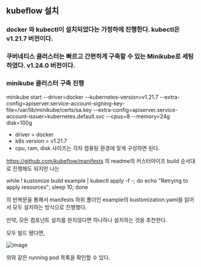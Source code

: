 ## kubeflow 설치
### docker 와 kubectl이 설치되었다는 가정하에 진행한다. kubectl은 v1.21.7 버전이다.
### 쿠버네티스 클러스터는 빠르고 간편하게 구축할 수 있는 Minikube로 세팅하였다. v1.24.0 버전이다.

### minikube 클러스터 구축 진행
minikube start --driver=docker   --kubernetes-version=v1.21.7   --extra-config=apiserver.service-account-signing-key-file=/var/lib/minikube/certs/sa.key   --extra-config=apiserver.service-account-issuer=kubernetes.default.svc --cpus=8 --memory=24g disk=100g

- driver = docker
- k8s version = v1.21.7
- cpu, ram, disk 사이즈는 각자 컴퓨팅 환경에 맞게 구성하면 된다.

https://github.com/kubeflow/manifests 의 readme의 커스터마이즈 build 순서대로 진행해도 되지만 나는 

while ! kustomize build example | kubectl apply -f -; do echo "Retrying to apply resources"; sleep 10; done

의 반복문을 통해서 manifests 하위 폴더인 example의 kustomization.yaml을 읽어서 모두 설치하는 방식으로 진행했다.

만약, 모든 컴포넌트 설치를 원치않다면 하나하나 설치하는 것을 추천한다.

모두 빌드 됐다면,

![image](https://user-images.githubusercontent.com/96987794/210043354-5474fb48-e01e-466d-aff7-ab52cd00de69.png)

위와 같은 running pod 목록을 확인할 수 있다.

